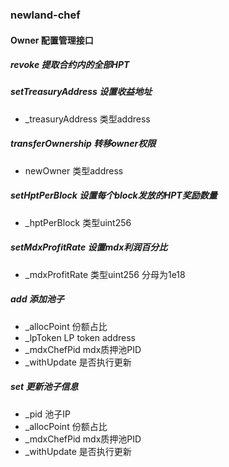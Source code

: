 ### newland-chef

#### Owner 配置管理接口

##### revoke 提取合约内的全部HPT

##### setTreasuryAddress 设置收益地址

- _treasuryAddress 类型address

##### transferOwnership 转移owner权限

- newOwner 类型address

##### setHptPerBlock 设置每个block发放的HPT奖励数量

- _hptPerBlock 类型uint256

##### setMdxProfitRate 设置mdx利润百分比

- _mdxProfitRate 类型uint256 分母为1e18

##### add 添加池子

- _allocPoint  份额占比
- _lpToken   LP token address
- _mdxChefPid  mdx质押池PID
- _withUpdate 是否执行更新

##### set 更新池子信息

- _pid  池子IP
- _allocPoint  份额占比
- _mdxChefPid  mdx质押池PID
- _withUpdate 是否执行更新


